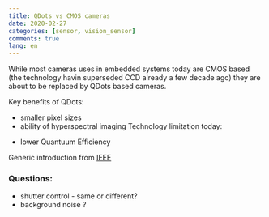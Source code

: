 ```yaml
---
title: QDots vs CMOS cameras
date: 2020-02-27
categories: [sensor, vision_sensor]
comments: true
lang: en
---
```


While most cameras uses in embedded systems today are CMOS based (the technology havin superseded CCD already a few decade ago) they are about to be replaced by QDots based cameras.

Key benefits of QDots: 
* smaller pixel sizes
* ability of hyperspectral imaging
Technology limitation today:
- lower Quantuum Efficiency

Generic introduction from [IEEE](https://spectrum.ieee.org/consumer-electronics/audiovideo/move-over-cmos-here-come-snapshots-by-quantum-dots)

### Questions:
* shutter control - same or different?
* background noise ?
